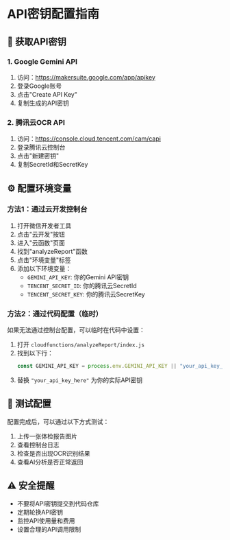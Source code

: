 # API密钥配置指南

## 🔑 获取API密钥

### 1. Google Gemini API
1. 访问：https://makersuite.google.com/app/apikey
2. 登录Google账号
3. 点击"Create API Key"
4. 复制生成的API密钥

### 2. 腾讯云OCR API
1. 访问：https://console.cloud.tencent.com/cam/capi
2. 登录腾讯云控制台
3. 点击"新建密钥"
4. 复制SecretId和SecretKey

## ⚙️ 配置环境变量

### 方法1：通过云开发控制台
1. 打开微信开发者工具
2. 点击"云开发"按钮
3. 进入"云函数"页面
4. 找到"analyzeReport"函数
5. 点击"环境变量"标签
6. 添加以下环境变量：
   - `GEMINI_API_KEY`: 你的Gemini API密钥
   - `TENCENT_SECRET_ID`: 你的腾讯云SecretId
   - `TENCENT_SECRET_KEY`: 你的腾讯云SecretKey

### 方法2：通过代码配置（临时）
如果无法通过控制台配置，可以临时在代码中设置：

1. 打开 `cloudfunctions/analyzeReport/index.js`
2. 找到以下行：
   ```javascript
   const GEMINI_API_KEY = process.env.GEMINI_API_KEY || "your_api_key_here";
   ```
3. 替换 `"your_api_key_here"` 为你的实际API密钥

## 🧪 测试配置

配置完成后，可以通过以下方式测试：

1. 上传一张体检报告图片
2. 查看控制台日志
3. 检查是否出现OCR识别结果
4. 查看AI分析是否正常返回

## ⚠️ 安全提醒

- 不要将API密钥提交到代码仓库
- 定期轮换API密钥
- 监控API使用量和费用
- 设置合理的API调用限制

